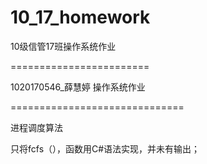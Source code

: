 ﻿10_17_homework
==============

10级信管17班操作系统作业

========================

1020170546_薛慧婷 操作系统作业

==============================

进程调度算法



只将fcfs（），函数用C#语法实现，并未有输出；
